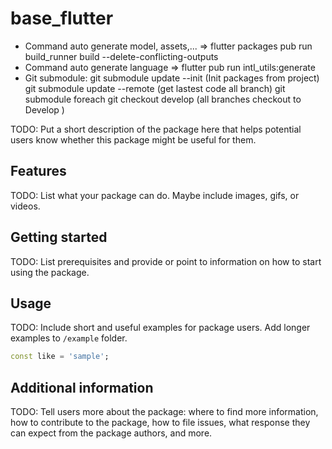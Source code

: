 # base_flutter

- Command auto generate model, assets,... => flutter packages pub run build_runner build --delete-conflicting-outputs
- Command auto generate language => flutter pub run intl_utils:generate
- Git submodule: git submodule update --init (Init packages from project)
  git submodule update --remote (get lastest code all branch)
  git submodule foreach git checkout develop (all branches checkout to Develop )

TODO: Put a short description of the package here that helps potential users
know whether this package might be useful for them.

## Features

TODO: List what your package can do. Maybe include images, gifs, or videos.

## Getting started

TODO: List prerequisites and provide or point to information on how to
start using the package.

## Usage

TODO: Include short and useful examples for package users. Add longer examples
to `/example` folder.

```dart
const like = 'sample';
```

## Additional information

TODO: Tell users more about the package: where to find more information, how to
contribute to the package, how to file issues, what response they can expect
from the package authors, and more.
